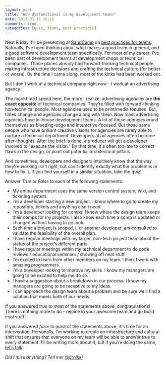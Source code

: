 ```yaml
---
layout: post
title: "How dysfunctional is my development team?"
date: 2013-01-16 16:12
comments: true
categories: [quiz, teams, best practices] 
---
```


Next Friday, I'll be presenting at [SandCamp][] on [best practices for teams][]. Naturally, I’ve been thinking about what makes a good team in general, and a good software development team specifically.  For most of my career, I’ve been part of development teams at development shops or technical companies.  Those places already had forward-thinking technical people making infrastructure decisions and crafting the technical culture (for better or worse).  By the time I came along, most of the kinks had been worked out. 

But I don't work at a technical company right now - I work at an advertising agency. 
<!-- more -->

The more time I spend here, the more I realize: advertising agencies are **the exact opposite** of technical companies.  They’re filled with forward-thinking non-technical people. Most agencies used to be print/media focused. But, times change and agencies change along with them.  Now most advertising agencies have in-house development teams. A lot of these agencies brand themselves as bleeding-edge and interactive-focused.  But those same people who have brilliant creative visions for agencies are rarely able to nurture a technical department. Developers at ad agencies often become after-thoughts. After the brief is done, a producer will get a developer involved to "execute the vision." By that time, it's often too late to correct flaws in the design, or point out potential architectural pitfalls. 

And sometimes, developers and designers intuitively know that the way they're working isn't right, but can't identify exactly what the problem is or how to fix it. If you find yourself in a similar situation, take the quiz!

Answer *True* or *False* to each of the following statements:

* My entire department uses the same version control system, wiki, and ticketing system.
* I'm a developer starting a new project. I know where to go to create my repository, tickets and anything else I need.
* I'm a developer looking for comps.  I know where the design team keeps their comps for my projects.  I also know each time a comp is updated or changed without having to go look.
* Each time a project is scoped, I, or another developer, am consulted to validate the feasibility of the overall plan.
* I have regular meetings with my larger, non-tech project team about the status of the project's different parts.
* I have regular meetings within my technical department to do code reviews / educational seminars / showing off neat stuff.
* I'm excited to learn from other members on my team.  I think I work with amazing programmers.
* I'm a developer looking to improve my skills.  I know my managers are going to be excited to help me do so.
* I have a suggestion about a breakdown in our process.  I know my managers are going to be receptive to my ideas.
* I can approach the design team about a problem and be sure we’ll find a solution that meets both of our needs.

If you answered *true* to most of the statements above, congratulations! There is nothing more to do - rejoice in your awesome team and go build cool stuff! 

If you answered *false* to most of the statements above, it's time for an intervention.  Personally, I'm working to create an infrastructure and cultural shift that ensures that everyone on my team will be able to answer *true* to every statement.
I'll be writing more about it, but if you're doing the same, [let's talk].


*Did I miss anything?  Tell me! [@drnikki][]*


[best practices for teams]: https://sandcamp.org/best-practices-teams
[SandCamp]: http://sandcamp.org
[@drnikki]: http://twitter.com/drnikki
[let's talk]: http://twitter.com/drnikki
